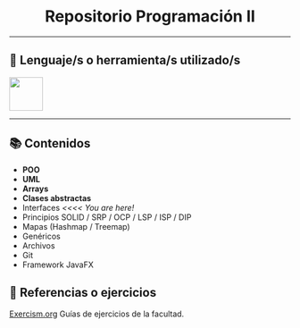 <h1 align="center"> Repositorio Programación II</h1>

---

<h2>🔧 Lenguaje/s o herramienta/s utilizado/s</h2>

<p>
  <a href="https://skillicons.dev">
    <img src="https://skillicons.dev/icons?i=java&theme=dark" height="60" width="60"/>
  </a>
</p>

---

<h2>📚 Contenidos</h2>


- **POO** 
- **UML**
- **Arrays**
- **Clases abstractas**
- Interfaces *<<<< You are here!*
- Principios SOLID / SRP / OCP / LSP / ISP / DIP
- Mapas (Hashmap / Treemap)
- Genéricos
- Archivos
- Git
- Framework JavaFX

<h2>📖 Referencias o ejercicios</h2>

<a href="https://exercism.org/tracks/java">Exercism.org</a>
Guías de ejercicios de la facultad.
